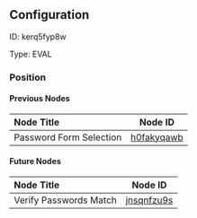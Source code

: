 # <nil>
## Configuration
ID:  kerq5fyp8w

Type: EVAL 








### Position

#### Previous Nodes
| Node Title | Node ID |
| :------------- | ------------ |
| Password Form Selection | [h0fakyqawb](./h0fakyqawb.md) | 
 
 #### Future Nodes
| Node Title | Node ID |
| :------------- | ------------ |
| Verify Passwords Match |[jnsqnfzu9s](./jnsqnfzu9s.md) | 